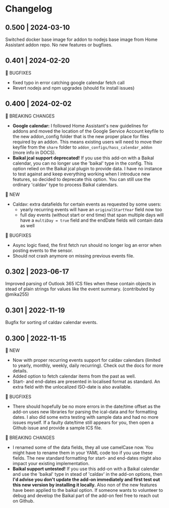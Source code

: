 # Changelog

## 0.500 | 2024-03-10

 Switched docker base image for addon to nodejs base image from Home Assistant addon repo. No new features or bugfixes.


## 0.401 | 2024-02-20

🐛 BUGFIXES
- fixed typo in error catching google calendar fetch call
- Revert nodejs and npm upgrades (should fix install issues)


## 0.400 | 2024-02-02

🚧 BREAKING CHANGES
- **Google calendar:** I followed Home Assistant's new guidelines for addons and moved the location of the Google Service Account keyfile to the new addon_config folder that is the new proper place for files required by an addon. This means existing users will need to move their keyfile from the `share` folder to `addon_configs/hass_calendar_addon` (more info in DOCS).
- **Baikal jcal support deprecated!** If you use this add-on with a Baikal calendar, you can no longer use the 'baikal' type in the config. This option relied on the Baikal jcal plugin to provide data. I have no instance to test against and keep everything working when I introduce new features, so decided to deprecate this option. You can still use the ordinary 'caldav' type to process Baikal calendars. 

🎁 NEW
- Caldav: extra datafields for certain events as requested by some users:
    * yearly recurring events will have an `originalStartYear` field now too
    * full day events (without start or end time) that span multiple days will have a `multiDay = true` field and the endDate fields will contain data as well 

🐛 BUGFIXES
- Async logic fixed, the first fetch run should no longer log an error when posting events to the sensor.
- Should not crash anymore on missing previous events file.



## 0.302 | 2023-06-17

Improved parsing of Outlook 365 ICS files when these contain objects in stead of plain strings for values like the event summary. (contributed by @mika255)

## 0.301 | 2022-11-19

Bugfix for sorting of caldav calendar events.

## 0.300 | 2022-11-15

🎁 NEW
- Now with proper recurring events support for caldav calendars (limited to yearly, monthly, weekly, daily recurring). Check out the docs for more details.
- Added option to fetch calendar items from the past as well.
- Start- and end-dates are presented in localised format as standard. An extra field with the unlocalized ISO-date is also available.

🐛 BUGFIXES
- There should hopefully be no more errors in the date/time offset as the add-on uses new libraries for parsing the ical-data and for formatting dates. I also did some extra testing with sample data and had no more issues myself. If a faulty date/time still appears for you, then open a Github issue and provide a sample ICS file.

🚧 BREAKING CHANGES
- I renamed some of the data fields, they all use camelCase now. You might have to rename them in your YAML code too if you use these fields. The new standard formatting for start- and end-dates might also impact your existing implementation.
- **Baikal support untested!** If you use this add-on with a Baikal calendar and use the 'baikal' type in stead of 'caldav' in the add-on options, then **I'd advise you don't update the add-on immediately and first test out this new version by installing it locally.** Also non of the new features have been applied to the baikal option. If someone wants to volunteer to debug and develop the Baikal part of the add-on feel free to reach out on Github.
